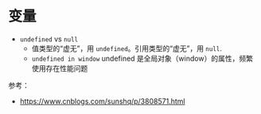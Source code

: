 # 变量

- `undefined` vs `null`
  - 值类型的“虚无”，用 `undefined`。引用类型的“虚无”，用 `null`.
  - `undefined in window` undefined 是全局对象（window）的属性，频繁使用存在性能问题

参考：

- https://www.cnblogs.com/sunshq/p/3808571.html
